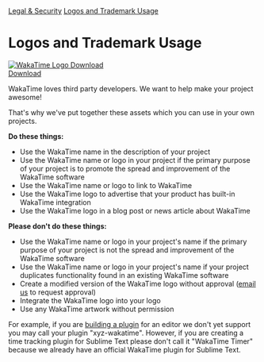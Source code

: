 <div class="legal-nav">
  <a href="/legal">Legal & Security</a> <a href="./logos-and-trademark-usage">Logos and Trademark Usage</a>
</div>

# Logos and Trademark Usage

<div class="row">
  <div class="col-xs-12 col-md-6">
    <div class="thumbnail">
      <a href="https://wakatime.com/static/WakaTime-logos.zip"><img src="https://wakatime.com/static/img/wakatime-logos-all.png" alt="WakaTime Logo Download" /></a>
      <div class="caption center-xs">
        <a class="btn btn-lg btn-success m-top-xs-20" href="https://wakatime.com/static/WakaTime-logos.zip">Download</a>
      </div>
    </div>
  </div>
</div>

<p>WakaTime loves third party developers. We want to help make your project awesome!</p>
<p>That's why we've put together these assets which you can use in your own projects.</p>

<p><b>Do these things:</b></p>
<ul class="fa-ul">
  <li><i class="fa-li fa fa-check"></i>Use the WakaTime name in the description of your project</li>
  <li><i class="fa-li fa fa-check"></i>Use the WakaTime name or logo in your project if the primary purpose of your project is to promote the spread and improvement of the WakaTime software</li>
  <li><i class="fa-li fa fa-check"></i>Use the WakaTime name or logo to link to WakaTime</li>
  <li><i class="fa-li fa fa-check"></i>Use the WakaTime logo to advertise that your product has built-in WakaTime integration</li>
  <li><i class="fa-li fa fa-check"></i>Use the WakaTime logo in a blog post or news article about WakaTime</li>
</ul>

<p><b>Please don't do these things:</b></p>
<ul class="fa-ul">
  <li><i class="fa-li fa fa-times"></i>Use the WakaTime name or logo in your project's name if the primary purpose of your project is not the spread and improvement of the WakaTime software</li>
  <li><i class="fa-li fa fa-times"></i>Use the WakaTime name or logo in your project's name if your project duplicates functionality found in an existing WakaTime software</li>
  <li><i class="fa-li fa fa-times"></i>Create a modified version of the WakaTime logo without approval (<a href="mailto:support@wakatime.com">email us</a> to request approval)</li>
  <li><i class="fa-li fa fa-times"></i>Integrate the WakaTime logo into your logo</li>
  <li><i class="fa-li fa fa-times"></i>Use any WakaTime artwork without permission</li>
</ul>

<p>For example, if you are <a href="/help/creating-plugin">building a plugin</a> for an editor we don't yet support you may call your plugin "xyz-wakatime". However, if you are creating a time tracking plugin for Sublime Text please don't call it "WakaTime Timer" because we already have an official WakaTime plugin for Sublime Text.</p>
